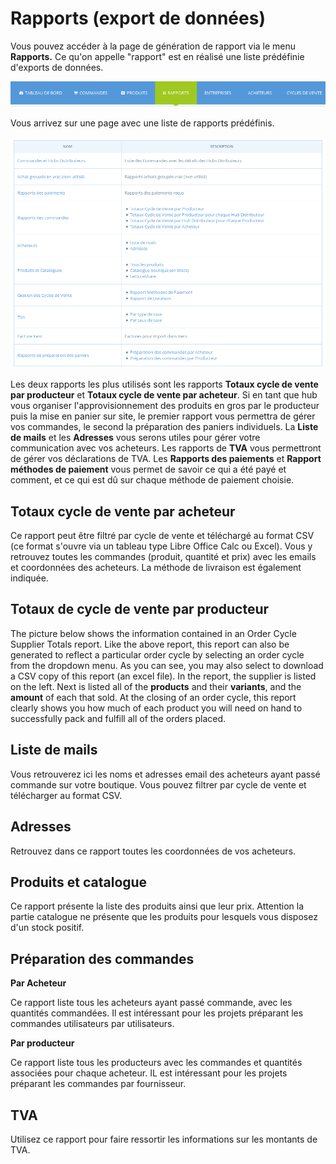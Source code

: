 # Rapports \(export de données\)

Vous pouvez accéder à la page de génération de rapport via le menu **Rapports.** Ce qu'on appelle "rapport" est en réalisé une liste prédéfinie d'exports de données.

![](../.gitbook/assets/capture-du-2018-10-15-22-53-38.png)

Vous arrivez sur une page avec une liste de rapports prédéfinis.

![](../.gitbook/assets/capture-du-2018-10-15-22-56-12.png)

Les deux rapports les plus utilisés sont les rapports **Totaux cycle de vente par producteur** et **Totaux cycle de vente par acheteur**. Si en tant que hub vous organiser l'approvisionnement des produits en gros par le producteur puis la mise en panier sur site, le premier rapport vous permettra de gérer vos commandes, le second la préparation des paniers individuels. La **Liste de mails** et les **Adresses** vous serons utiles pour gérer votre communication avec vos acheteurs. Les rapports de **TVA** vous permettront de gérer vos déclarations de TVA. Les **Rapports des paiements** et **Rapport méthodes de paiement** vous permet de savoir ce qui a été payé et comment, et ce qui est dû sur chaque méthode de paiement choisie.

## **Totaux cycle de vente par acheteur**

Ce rapport peut être filtré par cycle de vente et téléchargé au format CSV \(ce format s'ouvre via un tableau type Libre Office Calc ou Excel\). Vous y retrouvez toutes les commandes \(produit, quantité et prix\) avec les emails et coordonnées des acheteurs. La méthode de livraison est également indiquée.

## Totaux de cycle de vente par producteur <a id="order-cycle-supplier-totals"></a>

The picture below shows the information contained in an Order Cycle Supplier Totals report. Like the above report, this report can also be generated to reflect a particular order cycle by selecting an order cycle from the dropdown menu. As you can see, you may also select to download a CSV copy of this report \(an excel file\). In the report, the supplier is listed on the left. Next is listed all of the **products** and their **variants**, and the **amount** of each that sold. At the closing of an order cycle, this report clearly shows you how much of each product you will need on hand to successfully pack and fulfill all of the orders placed.

## Liste de mails <a id="mailing-list"></a>

Vous retrouverez ici les noms et adresses email des acheteurs ayant passé commande sur votre boutique. Vous pouvez filtrer par cycle de vente et télécharger au format CSV.

## Adresses <a id="addresses"></a>

Retrouvez dans ce rapport toutes les coordonnées de vos acheteurs.

## Produits et catalogue <a id="all-products-and-inventory-on-hand"></a>

Ce rapport présente la liste des produits ainsi que leur prix. Attention la partie catalogue ne présente que les produits pour lesquels vous disposez d'un stock positif.

## Préparation des commandes <a id="packing-reports"></a>

**Par Acheteur**

Ce rapport liste tous les acheteurs ayant passé commande, avec les quantités commandées. Il est intéressant pour les projets préparant les commandes utilisateurs par utilisateurs.

**Par producteur**

Ce rapport liste tous les producteurs avec les commandes et  quantités associées pour chaque acheteur. IL est intéressant pour les projets préparant les commandes par fournisseur.

## TVA <a id="sales-tax"></a>

Utilisez ce rapport pour faire ressortir les informations sur les montants de TVA.

